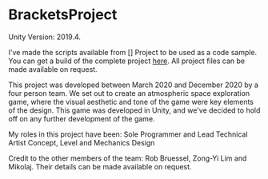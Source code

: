 # BracketsProject

Unity Version: 2019.4.

I've made the scripts available from [] Project to be used as a code sample. You can get a build of the complete project [here](https://drive.google.com/drive/u/1/folders/1FALVlFqc8NRVv0Rt5Vjqaa3eSdKyvzB0?usp=sharing).
All project files can be made available on request.

This project was developed between March 2020 and December 2020 by a four person team. We set out to create an atmospheric space exploration game, where the visual aesthetic and tone of the game were key elements of the design. This game was developed in Unity, and we've decided to hold off on any further development of the game.

My roles in this project have been:
	Sole Programmer and Lead Technical Artist
	Concept, Level and  Mechanics Design
	

Credit to the other members of the team: Rob Bruessel, Zong-Yi Lim and Mikolaj. Their details can be made available on request.
